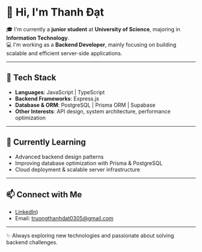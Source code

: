 # 👋 Hi, I'm Thanh Đạt  

🎓 I'm currently a **junior student** at **University of Science**, majoring in **Information Technology**.  
💻 I'm working as a **Backend Developer**, mainly focusing on building scalable and efficient server-side applications.  

---

## 🚀 Tech Stack  
- **Languages**: JavaScript | TypeScript  
- **Backend Frameworks**: Express.js  
- **Database & ORM**: PostgreSQL | Prisma ORM | Supabase  
- **Other Interests**: API design, system architecture, performance optimization  

---

## 🌱 Currently Learning  
- Advanced backend design patterns  
- Improving database optimization with Prisma & PostgreSQL  
- Cloud deployment & scalable server infrastructure  

---

## 📫 Connect with Me
- [LinkedIn]((https://www.linkedin.com/in/tr%C6%B0%C6%A1ng-%C4%91%E1%BA%A1t-33b0b32b3/)))
- Email: truongthanhdat0305@gmail.com

---

✨ Always exploring new technologies and passionate about solving backend challenges.  
